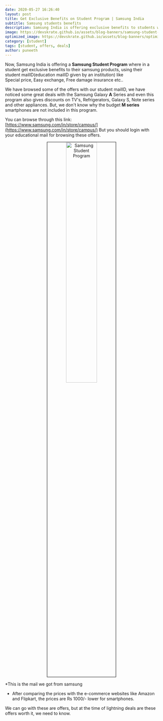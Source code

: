 ```yaml
---
date: 2020-05-27 16:26:40
layout: post
title: Get Exclusive Benefits on Student Program | Samsung India
subtitle: Samsung students benefits
description: Samsung India is offering exclusive benefits to students with their college or institutional mailID
image: https://devskrate.github.io/assets/blog-banners/samsung-student-offer.webp
optimized_image: https://devskrate.github.io/assets/blog-banners/optimized/samsung-student-offer-opt.webp
category: [student]
tags: [student, offers, deals]
author: puneeth
---
```


Now, Samsung India is offering a **Samsung Student Program** where in a student get exclusive benefits to their samsung products, using their student mailID(education mailID given by an institution) like  
Special price, Easy exchange, Free damage insurance etc..

We have browsed some of the offers with our student mailID, we have noticed some great deals with the Samsung Galaxy **A** Series and even this program also gives discounts on TV's, Refrigerators, Galaxy S, Note series and other appliances. But, we don't know why the budget **M series** smartphones are not included in this program.

You can browse through this link: [https://www.samsung.com/in/store/campus/](https://www.samsung.com/in/store/campus/)
But you should login with your educational mail for browsing these offers.

<p align="center">
  <img width="45%" style="border:0.5px solid black" alt="Samsung Student Program" src="https://devskrate.github.io/assets/images/samsung/samsung-student-program.webp">
</p>
*This is the mail we got from samsung

- After comparing the prices with the e-commerce websites like Amazon and Flipkart, the prices are Rs 1000/- lower for smartphones.

We can go with these are offers, but at the time of lightning deals are these offers worth it, we need to know.

